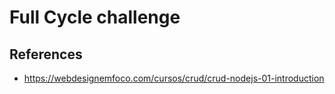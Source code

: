 # Full Cycle challenge
## References
- https://webdesignemfoco.com/cursos/crud/crud-nodejs-01-introduction

